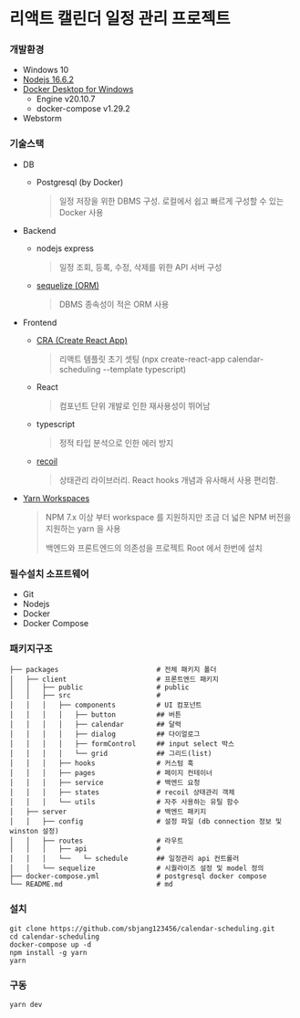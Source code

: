 # 리액트 캘린더 일정 관리 프로젝트

### 개발환경
* Windows 10
* [Nodejs 16.6.2](https://nodejs.org/ko/)
* [Docker Desktop for Windows](https://hub.docker.com/editions/community/docker-ce-desktop-windows/)
  - Engine v20.10.7
  - docker-compose v1.29.2
* Webstorm

### 기술스택
* DB
  - Postgresql (by Docker)
    > 일정 저장을 위한 DBMS 구성. 로컬에서 쉽고 빠르게 구성할 수 있는 Docker 사용
* Backend
  - nodejs express
    > 일정 조회, 등록, 수정, 삭제를 위한 API 서버 구성
  - [sequelize (ORM)](https://sequelize.org/master/)
    > DBMS 종속성이 적은 ORM 사용
* Frontend
  - [CRA (Create React App)](https://github.com/facebook/create-react-app)
    > 리액트 템플릿 초기 셋팅 (npx create-react-app calendar-scheduling --template typescript)
  - React
    > 컴포넌트 단위 개발로 인한 재사용성이 뛰어남
  - typescript
    > 정적 타입 분석으로 인한 에러 방지
  - [recoil](https://recoiljs.org/ko/)
    > 상태관리 라이브러리. React hooks 개념과 유사해서 사용 편리함.
     
* [Yarn Workspaces](https://classic.yarnpkg.com/en/docs/workspaces/)
  > NPM 7.x 이상 부터 workspace 를 지원하지만 조금 더 넓은 NPM 버전을 지원하는 yarn 을 사용
  > 
  > 백엔드와 프론트엔드의 의존성을 프로젝트 Root 에서 한번에 설치

### 필수설치 소프트웨어
* Git
* Nodejs
* Docker
* Docker Compose

### 패키지구조 
```
├── packages                        # 전체 패키지 폴더
│   ├── client                      # 프론트엔드 패키지
│   │   ├── public                  # public 
│   │   ├── src                     # 
│   │   │   ├── components          # UI 컴포넌트
│   │   │   │   ├── button          ## 버튼
│   │   │   │   ├── calendar        ## 달력
│   │   │   │   ├── dialog          ## 다이얼로그 
│   │   │   │   ├── formControl     ## input select 박스
│   │   │   │   └── grid            ## 그리드(list)
│   │   │   ├── hooks               # 커스텀 훅
│   │   │   ├── pages               # 페이지 컨테이너
│   │   │   ├── service             # 백엔드 요청
│   │   │   ├── states              # recoil 상태관리 객체
│   │   │   └── utils               # 자주 사용하는 유틸 함수
│   ├── server                      # 백엔드 패키지
│   │   ├── config                  # 설정 파일 (db connection 정보 및 winston 설정)
│   │   ├── routes                  # 라우트
│   │   │   ├── api                 #
│   │   │   └──   └─ schedule       ## 일정관리 api 컨트롤러
│   │   └── sequelize               # 시퀄라이즈 설정 및 model 정의
├── docker-compose.yml              # postgresql docker compose
└── README.md                       # md
```

### 설치
```shell
git clone https://github.com/sbjang123456/calendar-scheduling.git
cd calendar-scheduling
docker-compose up -d
npm install -g yarn
yarn
```

### 구동
```
yarn dev
```


